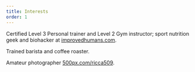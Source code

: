 ```yaml
---
title: Interests
order: 1
---
```


Certified Level 3 Personal trainer and Level 2 Gym instructor; sport nutrition geek and biohacker at [improvedhumans.com](https://www.improvedhumans.com/).

Trained barista and coffee roaster.

Amateur photographer [500px.com/ricca509](https://500px.com/ricca509).
